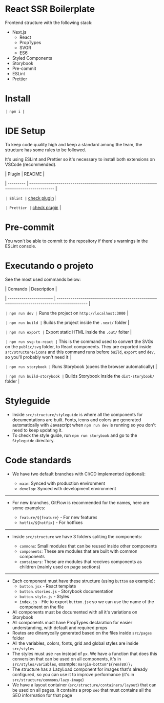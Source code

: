 # React SSR Boilerplate

Frontend structure with the following stack:

- Next.js
  - React
  - PropTypes
  - SVGR
  - ES6
- Styled Components
- Storybook
- Pre-commit
- ESLint
- Prettier

# Install

`| npm i |`

# IDE Setup

To keep code quality high and keep a standard among the team, the structure has some rules to be followed.

It's using ESLint and Prettier so it's necessary to install both extensions on VSCode (recommended).

| Plugin | README |

| --------- | ------------------------------------------------------------------------------------------ |

`| ESlint |` [check plugin](https://marketplace.visualstudio.com/items?itemName=dbaeumer.vscode-eslint) |

`| Prettier |` [check plugin](https://marketplace.visualstudio.com/items?itemName=esbenp.prettier-vscode) |

# Pre-commit

You won't be able to commit to the repository if there's warnings in the ESLint console.

# Executando o projeto

See the most used commands below:

| Comando | Description |

| ----------------------- | --------------------------------------------------------------------------------------------- |

`| npm run dev |` Runs the project on `http://localhost:3000` |

`| npm run build |` Builds the project inside the `.next/` folder |

`| npm run export |` Export static HTML inside the `.out/` folter |

`| npm run svg-to-react |` This is the command used to convert the SVGs on the `public/svg` folder, to React components. They are exported inside `src/structure/icons` and this command runs before `build`, `export` and `dev`, so you'll probably won't need it |

`| npm run storybook |` Runs Storybook (opens the browser automatically) |

`| npm run build-storybook |` Builds Storybook inside the `dist-storybook/` folder |

# Styleguide

- Inside `src/structure/styleguide` is where all the components for documentations are built. Fonts, icons and colors are generated automatically with Javascript when `npm run dev` is running so you don't need to keep updating it.
- To check the style guide, run `npm run storybook` and go to the `Styleguide` directory.

# Code standards

- We have two default branches with CI/CD implemented (optional):

  - `main`: Synced with production environment
  - `develop`: Synced with development environment

---

- For new branches, GitFlow is recommended for the names, here are some examples:

  - `feature/${feature}` - For new features
  - `hotfix/${hotfix}` - For hotfixes

---

- Inside `src/structure` we have 3 folders spliting the components:

  - `commons`: Small modules that can be reused inside other components
  - `components`: These are modules that are built with common components
  - `containers`: These are modules that receives components as children (mainly used on page sections)

---

- Each component must have these structure (using `button` as example):
  - `button.jsx` - React template
  - `button.stories.js` - Storybook documentation
  - `button.style.js` - Styles
  - `index.js` - File to export `button.jsx` so we can use the name of the component on the file
- All components must be documented with all it's variations on Storybook
- All components must have PropTypes declaration for easier understanding, with default and required props
- Routes are dinamycally generated based on the files inside `src/pages` folder
- All the variables, colors, fonts, grid and global styles are inside `src/styles`
- The styles must use `rem` instead of `px`. We have a function that does this conversion that can be used on all components, it's in `src/styles/variables`, example: `margin-bottom"${rem(80)};`
- The structure has a LazyLoad component for images that's already configured, so you can use it to improve performance (it's in `src/structure/commons/lazy-image`)
- We have a layout container (`src/structure/containers/layout`) that can be used on all pages. It contains a prop `seo` that must contains all the SEO information for that page
